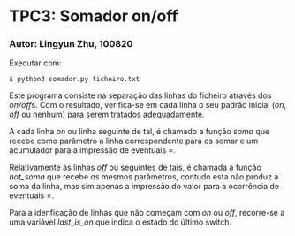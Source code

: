 # TPC3: Somador on/off

### Autor: Lingyun Zhu, 100820

Executar com:
```
$ python3 somador.py ficheiro.txt
```
Este programa consiste na separação das linhas do ficheiro através dos *on/off*s.
Com o resultado, verifica-se em cada linha o seu padrão inicial (*on*, *off* ou nenhum) para serem tratados adequadamente.

A cada linha *on* ou linha seguinte de tal, é chamado a função *soma* que recebe como parâmetro a linha correspondente para os somar e um acumulador para a impressão de eventuais *=*.

Relativamente às linhas *off* ou seguintes de tais, é chamada a função *not_soma* que recebe os mesmos parâmetros, contudo esta não produz a soma da linha, mas sim apenas a impressão do valor para a ocorrência de eventuais *=*.

Para a idenficação de linhas que não começam com *on* ou *off*, recorre-se a uma variável *last_is_on* que indica o estado do último switch.